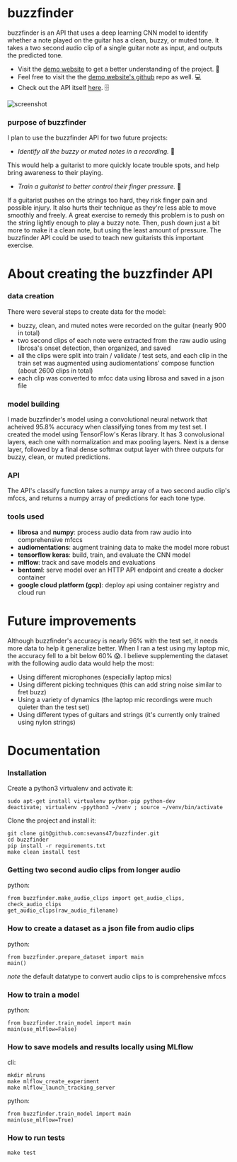 # buzzfinder
buzzfinder is an API that uses a deep learning CNN model to identify whether a note
played on the guitar has a clean, buzzy, or muted tone.  It takes a two second audio clip of a single guitar note as input, and outputs the predicted tone.

- Visit the [demo website](https://sevans47-buzzfinder-web--buzzfinder-03cgkc.streamlit.app/) to get a better understanding of the project. 🚀
- Feel free to visit the the [demo website's github](https://github.com/sevans47/buzzfinder_web) repo as well. 💻
- Check out the API itself [here](https://buzzfinder-classifier-v2-mnvqg6klaa-uc.a.run.app/). 🗄️

![screenshot](buzzfinder_demo_site.jpg)

### purpose of buzzfinder

I plan to use the buzzfinder API for two future projects:

- *Identify all the buzzy or muted notes in a recording.* 🎤

This would help a guitarist to more quickly locate trouble spots, and help bring awareness to their playing.

- *Train a guitarist to better control their finger pressure.* 🤌

If a guitarist pushes on the strings too hard, they risk finger pain and possible injury. It also hurts their technique as they're less able to move smoothly and freely. A great exercise to remedy this problem is to push on the string lightly enough to play a buzzy note.  Then, push down just a bit more to make it a clean note, but using the least amount of pressure. The buzzfinder API could be used to teach new guitarists this important exercise.

# About creating the buzzfinder API
### data creation
There were several steps to create data for the model:
- buzzy, clean, and muted notes were recorded on the guitar (nearly 900 in total)
- two second clips of each note were extracted from the raw audio using librosa's onset detection, then organized, and saved
- all the clips were split into train / validate / test sets, and each clip in the train set was augmented using audiomentations' compose function (about 2600 clips in total)
- each clip was converted to mfcc data using librosa and saved in a json file

### model building
I made buzzfinder's model using a convolutional neural network that acheived 95.8% accuracy when classifying tones from my test set.
I created the model using TensorFlow's Keras library.  It has 3 convolusional layers, each one with normalization and max pooling layers. Next is a dense layer, followed by a final dense softmax output layer with three outputs for buzzy, clean, or muted predictions.

### API
The API's classify function takes a numpy array of a two second audio clip's mfccs, and returns a numpy array of predictions for each tone type.

### tools used
- **librosa** and **numpy**: process audio data from raw audio into comprehensive mfccs
- **audiomentations**: augment training data to make the model more robust
- **tensorflow keras**: build, train, and evaluate the CNN model
- **mlflow**: track and save models and evaluations
- **bentoml**: serve model over an HTTP API endpoint and create a docker container
- **google cloud platform (gcp)**: deploy api using container registry and cloud run

# Future improvements
Although buzzfinder's accuracy is nearly 96% with the test set, it needs more data to help it generalize better.  When I ran a test using my laptop mic, the accuracy fell to a bit below 60% 😱. I believe supplementing the dataset with the following audio data would help the most:
- Using different microphones (especially laptop mics)
- Using different picking techniques (this can add string noise similar to fret buzz)
- Using a variety of dynamics (the laptop mic recordings were much quieter than the test set)
- Using different types of guitars and strings (it's currently only trained using nylon strings)

# Documentation

### Installation
Create a python3 virtualenv and activate it:
```
sudo apt-get install virtualenv python-pip python-dev
deactivate; virtualenv -ppython3 ~/venv ; source ~/venv/bin/activate
```

Clone the project and install it:
```
git clone git@github.com:sevans47/buzzfinder.git
cd buzzfinder
pip install -r requirements.txt
make clean install test
```

### Getting two second audio clips from longer audio
python:
```
from buzzfinder.make_audio_clips import get_audio_clips, check_audio_clips
get_audio_clips(raw_audio_filename)
```

### How to create a dataset as a json file from audio clips
python:
```
from buzzfinder.prepare_dataset import main
main()
```
*note* the default datatype to convert audio clips to is comprehensive mfccs

### How to train a model
python:
```
from buzzfinder.train_model import main
main(use_mlflow=False)
```

### How to save models and results locally using MLflow
cli:
```
mkdir mlruns
make mlflow_create_experiment
make mlflow_launch_tracking_server
```

python:
```
from buzzfinder.train_model import main
main(use_mlflow=True)
```

### How to run tests
`make test`
